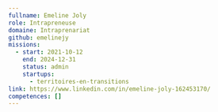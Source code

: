 ```yaml
---
fullname: Emeline Joly
role: Intrapreneuse
domaine: Intraprenariat
github: emelinejy
missions:
  - start: 2021-10-12
    end: 2024-12-31
    status: admin
    startups:
      - territoires-en-transitions
link: https://www.linkedin.com/in/emeline-joly-162453170/
competences: []
---
```

